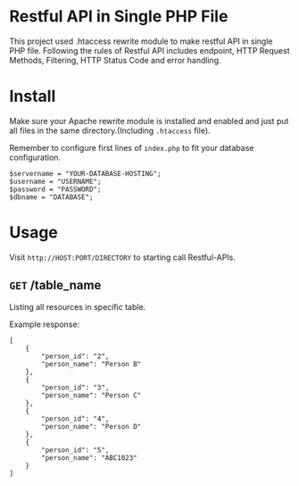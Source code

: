 # Restful API in Single PHP File

This project used .htaccess rewrite module to make restful API in single PHP file.
Following the rules of Restful API includes endpoint, HTTP Request Methods, Filtering, HTTP Status Code and error handling.

# Install

Make sure your Apache rewrite module is installed and enabled and just put all files in the same directory.(Including `.htaccess` file).

Remember to configure first lines of `index.php` to fit your database configuration.
```
$servername = "YOUR-DATABASE-HOSTING";
$username = "USERNAME";
$password = "PASSWORD";
$dbname = "DATABASE";
```

# Usage

Visit `http://HOST:PORT/DIRECTORY` to starting call Restful-APIs.

## `GET` /table_name

Listing all resources in specific table.

Example response:
```
[
    {
        "person_id": "2",
        "person_name": "Person B"
    },
    {
        "person_id": "3",
        "person_name": "Person C"
    },
    {
        "person_id": "4",
        "person_name": "Person D"
    },
    {
        "person_id": "5",
        "person_name": "ABC1023"
    }
]
```